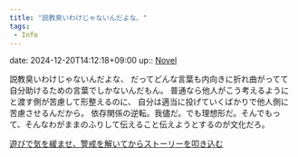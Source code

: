 ```yaml
---
title: "説教臭いわけじゃないんだよな、"
tags:
 - Info
---
```


date: 2024-12-20T14:12:18+09:00
up:: [Novel](../Bar/Novel/Topics/Novel.md)

説教臭いわけじゃないんだよな、
だってどんな言葉も内向きに折れ曲がってて自分助けるための言葉でしかないんだもん。
普通なら他人がこう考えるようにと渡す側が苦慮して形整えるのに、
自分は適当に投げていくばかりで他人側に苦慮させるんだから。
依存関係の逆転。我儘だ。でも理想形だ。そんでもって、そんなわがままのふりして伝えること伝えようとするのが文化だろ。

[遊びで気を緩ませ、警戒を解いてからストーリーを叩き込む](遊びで気を緩ませ、警戒を解いてからストーリーを叩き込む.md)